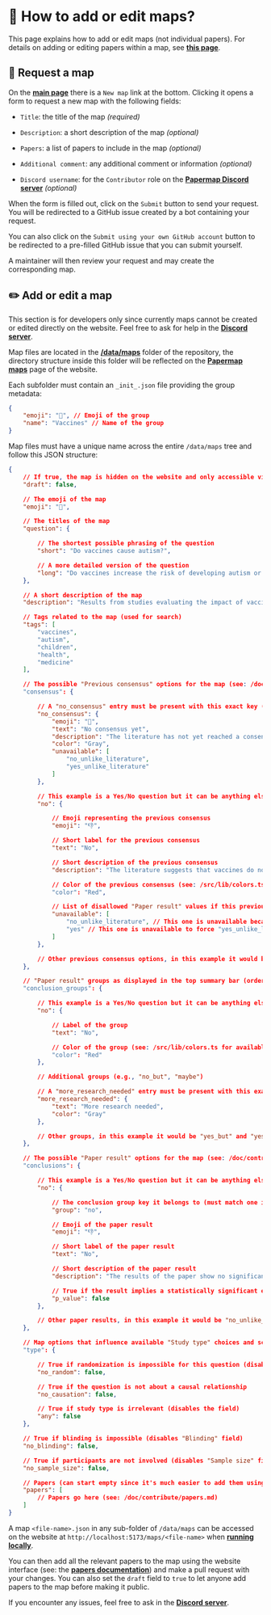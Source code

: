 # 📖 How to add or edit maps?

This page explains how to add or edit maps (not individual papers). For details on adding or editing papers within a map, see **[this page](/doc/contribute/papers.md)**.

## 📨 Request a map

On the **[main page](https://papermap.org)** there is a `New map` link at the bottom. Clicking it opens a form to request a new map with the following fields:

* `Title`: the title of the map *(required)*

* `Description`: a short description of the map *(optional)*

* `Papers`: a list of papers to include in the map *(optional)*

* `Additional comment`: any additional comment or information *(optional)*

* `Discord username`: for the `Contributor` role on the **[Papermap Discord server](https://discord.gg/eFdjRJe7WZ)** *(optional)*

When the form is filled out, click on the `Submit` button to send your request. You will be redirected to a GitHub issue created by a bot containing your request.

You can also click on the `Submit using your own GitHub account` button to be redirected to a pre-filled GitHub issue that you can submit yourself.

A maintainer will then review your request and may create the corresponding map.

## ✏️ Add or edit a map

This section is for developers only since currently maps cannot be created or edited directly on the website. Feel free to ask for help in the **[Discord server](https://discord.gg/eFdjRJe7WZ)**.

Map files are located in the **[/data/maps](/data/maps)** folder of the repository, the directory structure inside this folder will be reflected on the **[Papermap maps](https://papermap.org/maps)** page of the website.

Each subfolder must contain an `_init_.json` file providing the group metadata:
```json
{
	"emoji": "💉", // Emoji of the group
	"name": "Vaccines" // Name of the group
}
```

Map files must have a unique name across the entire `/data/maps` tree and follow this JSON structure:
```json
{
	// If true, the map is hidden on the website and only accessible via a direct link
	"draft": false,

	// The emoji of the map
	"emoji": "🧩",

	// The titles of the map
	"question": {

		// The shortest possible phrasing of the question
		"short": "Do vaccines cause autism?",

		// A more detailed version of the question
		"long": "Do vaccines increase the risk of developing autism or ASD?"
	},

	// A short description of the map
	"description": "Results from studies evaluating the impact of vaccines on the development of autism or ASD (Autism Spectrum Disorder).",

	// Tags related to the map (used for search)
	"tags": [
		"vaccines",
		"autism",
		"children",
		"health",
		"medicine"
	],

	// The possible "Previous consensus" options for the map (see: /doc/contribute/papers.md#previous-consensus)
	"consensus": {

		// A "no_consensus" entry must be present with this exact key (fields can be customized)
		"no_consensus": {
			"emoji": "🤷",
			"text": "No consensus yet",
			"description": "The literature has not yet reached a consensus on the effects of vaccines on autism",
			"color": "Gray",
			"unavailable": [
				"no_unlike_literature",
				"yes_unlike_literature"
			]
		},

		// This example is a Yes/No question but it can be anything else
		"no": {

			// Emoji representing the previous consensus
			"emoji": "👎",

			// Short label for the previous consensus
			"text": "No",

			// Short description of the previous consensus
			"description": "The literature suggests that vaccines do not cause autism",

			// Color of the previous consensus (see: /src/lib/colors.ts for available colors)
			"color": "Red",

			// List of disallowed "Paper result" values if this previous consensus is selected (see below)
			"unavailable": [
				"no_unlike_literature", // This one is unavailable because it contradicts this previous consensus
				"yes" // This one is unavailable to force "yes_unlike_literature" to be selected instead
			]
		},

		// Other previous consensus options, in this example it would be "towards_no", "towards_yes" and "yes"
	},

	// "Paper result" groups as displayed in the top summary bar (order matters: first = leftmost)
	"conclusion_groups": {

		// This example is a Yes/No question but it can be anything else
		"no": {

			// Label of the group
			"text": "No",

			// Color of the group (see: /src/lib/colors.ts for available colors)
			"color": "Red"
		},

		// Additional groups (e.g., "no_but", "maybe")

		// A "more_research_needed" entry must be present with this exact key (place it roughly in the middle)
		"more_research_needed": {
			"text": "More research needed",
			"color": "Gray"
		},

		// Other groups, in this example it would be "yes_but" and "yes"
	},

	// The possible "Paper result" options for the map (see: /doc/contribute/papers.md#paper-result)
	"conclusions": {

		// This example is a Yes/No question but it can be anything else
		"no": {

			// The conclusion group key it belongs to (must match one in "conclusion_groups")
			"group": "no",

			// Emoji of the paper result
			"emoji": "👎",

			// Short label of the paper result
			"text": "No",

			// Short description of the paper result
			"description": "The results of the paper show no significant effect of the vaccines evaluated on the risk of developing autism",

			// True if the result implies a statistically significant effect (determines whether to request a p-value)
			"p_value": false
		},

		// Other paper results, in this example it would be "no_unlike_literature", "no_but_mixed_results", "maybe", "yes_but_low_confidence", "yes_but_small_effect", "yes_unlike_literature" and "yes"
	},

	// Map options that influence available "Study type" choices and scoring (see: /doc/scoring/papers.md#study-type)
	"type": {

		// True if randomization is impossible for this question (disables "Randomized Controlled Trial")
		"no_random": false,

		// True if the question is not about a causal relationship
		"no_causation": false,

		// True if study type is irrelevant (disables the field)
		"any": false
	},

	// True if blinding is impossible (disables "Blinding" field)
	"no_blinding": false,

	// True if participants are not involved (disables "Sample size" field)
	"no_sample_size": false,

	// Papers (can start empty since it's much easier to add them using the website)
	"papers": [
		// Papers go here (see: /doc/contribute/papers.md)
	]
}
```

A map `<file-name>.json` in any sub-folder of `/data/maps` can be accessed on the website at `http://localhost:5173/maps/<file-name>` when **[running locally](/README.md#%EF%B8%8F-install)**.

You can then add all the relevant papers to the map using the website interface (see: the **[papers documentation](/doc/contribute/papers.md)**) and make a pull request with your changes. You can also set the `draft` field to `true` to let anyone add papers to the map before making it public.

If you encounter any issues, feel free to ask in the **[Discord server](https://discord.gg/eFdjRJe7WZ)**.

